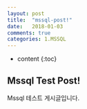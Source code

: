 ```yaml
---
layout: post
title:  "mssql-post!"
date:   2018-01-03
comments: true
categories: 1.MSSQL
---
```


* content
{:toc}

## Mssql Test Post!

Mssql 테스트 게시글입니다.
